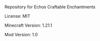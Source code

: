 Repository for Echos Craftable Enchantments

License: MIT

Minecraft Version: 1.21.1

Mod Version: 1.0

